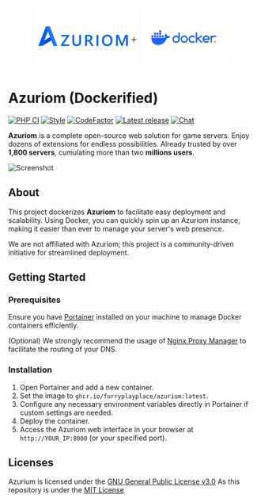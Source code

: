 <p align="center"><img src="assets/logo.svg" width="400" alt="Azuriom"></p>

# Azuriom (Dockerified)

[![PHP CI](https://img.shields.io/github/actions/workflow/status/Azuriom/Azuriom/tests.yml?branch=master&style=flat-square)](https://github.com/Azuriom/Azuriom/actions/workflows/tests.yml)
[![Style](https://github.styleci.io/repos/237486333/shield)](https://github.styleci.io/repos/237486333)
[![CodeFactor](https://www.codefactor.io/repository/github/azuriom/azuriom/badge?style=flat-square)](https://www.codefactor.io/repository/github/azuriom/azuriom)
[![Latest release](https://img.shields.io/github/v/release/Azuriom/Azuriom?style=flat-square)](http://github.com/Azuriom/Azuriom/releases)
[![Chat](https://img.shields.io/discord/625774284823986183?color=5865f2&label=Discord&logo=discord&logoColor=fff&style=flat-square)](https://azuriom.com/discord)

**Azuriom** is a complete open-source web solution for game servers. Enjoy dozens of extensions for endless possibilities. Already trusted by over **1,800 servers**, cumulating more than two **millions users**.

![Screenshot](https://azuriom.com/assets/img/home.png)


## About

This project dockerizes **Azuriom** to facilitate easy deployment and scalability. Using Docker, you can quickly spin up an Azuriom instance, making it easier than ever to manage your server's web presence.

We are not affiliated with Azuriom; this project is a community-driven initiative for streamlined deployment.

## Getting Started

### Prerequisites

Ensure you have [Portainer](https://www.portainer.io/) installed on your machine to manage Docker containers efficiently.

(Optional) We strongly recommend the usage of [Nginx Proxy Manager](https://nginxproxymanager.com/) to facilitate the routing of your DNS.

### Installation

1. Open Portainer and add a new container.
2. Set the image to `ghcr.io/furryplayplace/azurium:latest`.
3. Configure any necessary environment variables directly in Portainer if custom settings are needed.
4. Deploy the container.
5. Access the Azuriom web interface in your browser at `http://YOUR_IP:8000` (or your specified port).

## Licenses

Azurium is licensed under the [GNU General Public License v3.0](src/LICENSE)
As this repository is under the [MIT License](LICENSE)
